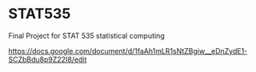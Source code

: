 # STAT535
Final Project for STAT 535 statistical computing

https://docs.google.com/document/d/1faAh1mLR1sNtZBgiw__eDnZydE1-SCZbBdu8p9Z22I8/edit
